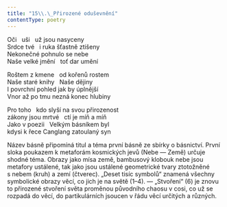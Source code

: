 ```yaml
---
title: "15\\.\_Přirozené oduševnění"
contentType: poetry
---
```


<section>

Oči   uši   už jsou nasyceny  
Srdce tvé   i ruka šťastně ztišeny  
Nekonečné pohnulo se nebe  
Naše velké jmění   toť dar umění

</section>

<section>

Roštem z kmene   od kořenů rostem  
Naše staré knihy   Naše dějiny  
I povrchní pohled jak by úplnější  
Vnor až po tmu nezná konec hlubiny

</section>

<section>

Pro toho   kdo slyší na svou přirozenost  
zákony jsou mrtvé   ctí je míň a míň  
Jako v poezii   Velkým básníkem byl  
kdysi k řece Canglang zatoulaný syn

</section>


<section>

Název básně připomíná titul a téma první básně ze sbírky o básnictví. První sloka poukazem k metaforám kosmických jevů (Nebe — Země) určuje shodné téma. Obrazy jako mísa země, bambusový klobouk nebe jsou metafory ustálené, tak jako jsou ustálené geometrické tvary ztotožněné s nebem (kruh) a zemí (čtverec). „Deset tisíc symbolů“ znamená všechny symbolické obrazy věcí, co jich je na světě (1–4). — „Stvoření“ (6) je znovu to přirozené stvoření světa proměnou původního chaosu v cosi, co už se rozpadá do věcí, do partikulárních jsoucen v řádu věcí určitých a různých.

</section>
